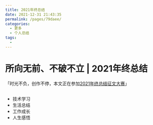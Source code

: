```yaml
---
title: 2021年终总结
date: 2021-12-31 21:43:35
permalink: /pages/79daee/
categories:
  - 更多
  - 个人总结
tags:
  - 
---
```


# 所向无前、不破不立 | 2021年终总结

「时光不负，创作不停，本文正在参加[2021年终总结征文大赛](https://juejin.cn/post/7034786723137585188/)」


## 

- 技术学习
- 生活总结
- 工作成长
- 人生感悟
